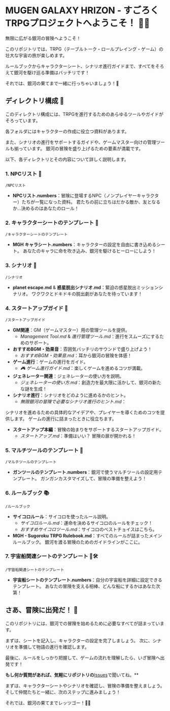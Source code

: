 # MUGEN GALAXY HRIZON - すごろくTRPGプロジェクトへようこそ！ 🚀✨

無限に広がる銀河の冒険へようこそ！

このリポジトリでは、TRPG（テーブルトーク・ロールプレイング・ゲーム）の壮大な宇宙の旅が楽しめます。

ルールブックからキャラクターシート、シナリオ進行ガイドまで、すべてをそろえて銀河を駆け巡る準備はバッチリです！

それでは、銀河の果てまで一緒に行っちゃいましょう！💫

## ディレクトリ構成 🌌

このディレクトリ構成には、TRPGを進行するためのあらゆるツールやガイドがそろっています。

各フォルダにはキャラクターの作成に役立つ資料があります。

また、シナリオの進行をサポートするガイドや、ゲームマスター向けの管理ツールも揃っています。
銀河の冒険を盛り上げるための要素が満載です。

以下、各ディレクトリとその内容について詳しく説明します。

### 1. NPCリスト 📜

`/NPCリスト`

- **NPCリスト.numbers**：冒険に登場するNPC（ノンプレイヤーキャラクター）たちが一覧になった資料。
  君たちの前に立ちはだかる敵か、友となるか…決めるのはあなたのロール！

### 2. キャラクターシートのテンプレート 📝

`/キャラクターシートのテンプレート`

- **MGH キャラシート.numbers**：キャラクターの設定を自由に書き込めるシート。
  あなたのキャラに命を吹き込み、銀河を駆けるヒーローにしよう！

### 3. シナリオ 📖

`/シナリオ`

- **planet escape.md** & **惑星脱出シナリオ.md**：緊迫の惑星脱出ミッションシナリオ。
  ワクワクとドキドキの脱出劇があなたを待っています！

### 4. スタートアップガイド 🚀

`/スタートアップガイド`

- **GM関連**：GM（ゲームマスター）用の管理ツールを提供。
  - *Management Tool.md* & *進行管理ツール.md*：進行をスムーズにするためのサポート。
- **おすすめBGM・効果音**：雰囲気バッチリのサウンドで盛り上げよう！
  - *おすすめBGM・効果音.md*：耳から銀河の冒険を体感！
- **ゲーム進行**：ゲームの進行をガイド。
  - *🎮 ゲーム進行ガイド.md*：楽しくゲームを進めるコツが満載。
- **ジェネレーター関連**：ジェネレーターの使い方を説明。
  - *ジェネレーターの使い方.md*：創造力を最大限に活かして、銀河の新たな謎を生成！
- **シナリオ進行**：シナリオをどのように進めるかのヒント。
  - *無限銀河の冒険で必要なシナリオ進行のヒント.md*：

シナリオを進めるための具体的なアイデアや、プレイヤーを導くためのコツを提供します。
ゲームの進行に詰まったときに役立ちます。

- **スタートアップ本編**：冒険の始まりをサポートするスタートアップガイド。
  - *スタートアップ.md*：準備はいい？ 冒険の扉が開かれる！

### 5. マルチツールのテンプレート 🔧

`/マルチツールのテンプレート`

- **ガンツールのテンプレート.numbers**：銀河で使うマルチツールの設定用テンプレート。
  ガンガンカスタマイズして、冒険の準備を整えよう！

### 6. ルールブック 📚

`/ルールブック`

- **サイコロルール**：サイコロを使ったルール説明。
  - *サイコロルール.md*：運命を決めるサイコロのルールをチェック！
  - *おすすめサイコロツール.md*：サイコロのベストチョイスはこちら。
- **MGH - Sugoroku TRPG Rulebook.md**：すべてのルールが詰まったメインルールブック。
  銀河を渡る冒険のためのガイドラインがここに。

### 7. 宇宙船関連シートのテンプレート 🚀🛠️

`/宇宙船関連シートのテンプレート`

- **宇宙船シートのテンプレート.numbers**：自分の宇宙船を詳細に設定できるテンプレート。
  あなたの冒険を支える相棒、どんな船にするかはあなた次第！

## さあ、冒険に出発だ！ 🌠

このリポジトリには、銀河での冒険を始めるために必要なすべてが詰まっています。

まずは、シートを記入し、キャラクターの設定を完了しましょう。
次に、シナリオを準備して物語の進行を確認します。


最後に、ルールをしっかり把握して、ゲームの流れを理解したら、いざ冒険へ出発です！

**もし何か質問があれば、気軽にリポジトリの**[Issues](https://github.com/MGH-Sugoroku-TRPG/Issues)で聞いてね。**

&#x20;まずは、キャラクターシートやシナリオを確認し、冒険の準備を整えましょう。
そして仲間たちと一緒に、次のステップに進みましょう！

それでは、銀河の果てまでレッツゴー！🚀✨
